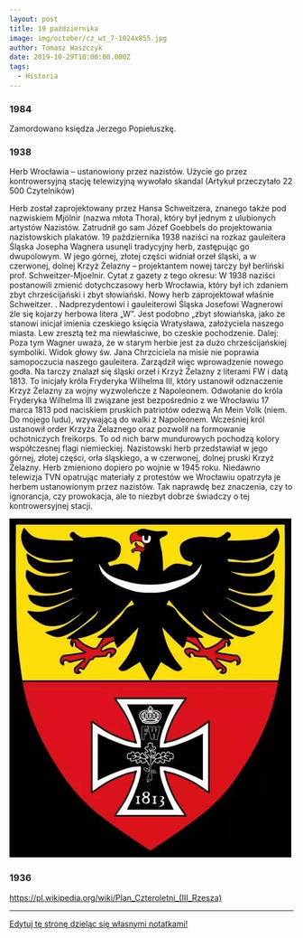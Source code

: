 ```yaml
---
layout: post
title: 19 października
image: img/october/cz_wt_7-1024x855.jpg
author: Tomasz Waszczyk
date: 2019-10-29T10:00:00.000Z
tags:
  - Historia
---
```


### 1984

Zamordowano księdza Jerzego Popiełuszkę.

### 1938

Herb Wrocławia – ustanowiony przez nazistów. Użycie go przez kontrowersyjną stację telewizyjną wywołało skandal
(Artykuł przeczytało 22 500 Czytelników)

Herb został zaprojektowany przez Hansa Schweitzera, znanego także pod nazwiskiem Mjölnir (nazwa młota Thora), który był jednym z ulubionych artystów Nazistów. Zatrudnił go sam Józef Goebbels do projektowania nazistowskich plakatów. 19 października 1938 naziści na rozkaz gauleitera Śląska Josepha Wagnera usunęli tradycyjny herb, zastępując go dwupolowym. W jego górnej, złotej części widniał orzeł śląski, a w czerwonej, dolnej Krzyż Żelazny – projektantem nowej tarczy był berliński prof. Schweitzer-Mjoelnir. Cytat z gazety z tego okresu:
W 1938 naziści postanowili zmienić dotychczasowy herb Wrocławia, który był ich zdaniem zbyt chrześcijański i zbyt słowiański. Nowy herb zaprojektował właśnie Schweitzer.
. Nadprezydentowi i gauleiterowi Śląska Josefowi Wagnerowi źle się kojarzy herbowa litera „W”. Jest podobno „zbyt słowiańska, jako że stanowi inicjał imienia czeskiego księcia Wratysława, założyciela naszego miasta. Lew zresztą też ma niewłaściwe, bo czeskie pochodzenie.
Dalej:
Poza tym Wagner uważa, że w starym herbie jest za dużo chrześcijańskiej symboliki. Widok głowy św. Jana Chrzciciela na misie nie poprawia samopoczucia naszego gauleitera. Zarządził więc wprowadzenie nowego godła. Na tarczy znalazł się śląski orzeł i Krzyż Żelazny z literami FW i datą 1813. To inicjały króla Fryderyka Wilhelma III, który ustanowił odznaczenie Krzyż Żelazny za wojny wyzwoleńcze z Napoleonem.
Odwołanie do króla Fryderyka Wilhelma III związane jest bezpośrednio z we Wrocławiu 17 marca 1813 pod naciskiem pruskich patriotów odezwą An Mein Volk (niem. Do mojego ludu), wzywającą do walki z Napoleonem. Wcześniej król ustanowił order Krzyża Żelaznego oraz pozwolił na formowanie ochotniczych freikorps. To od nich barw mundurowych pochodzą kolory współczesnej flagi niemieckiej.
Nazistowski herb przedstawiał w jego górnej, złotej części, orła śląskiego, a w czerwonej, dolnej pruski Krzyż Żelazny.
Herb zmieniono dopiero po wojnie w 1945 roku. Niedawno telewizja TVN opatrując materiały z protestów we Wrocławiu opatrzyła je herbem ustanowionym przez nazistów. Tak naprawdę bez znaczenia, czy to ignorancja, czy prowokacja, ale to niezbyt dobrze świadczy o tej kontrowersyjnej stacji.

<img src="./img/october/wroclaw.jpg"/><br>

### 1936

https://pl.wikipedia.org/wiki/Plan_Czteroletni_(III_Rzesza)

---

<a href="https://github.com/TomaszWaszczyk/historia.waszczyk.com/edit/master/src/content/october-19.md" target="_blank">Edytuj tę stronę dzieląc się własnymi notatkami!</a>
